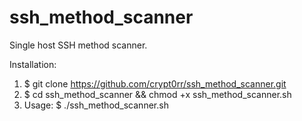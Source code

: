# ssh_method_scanner

Single host SSH method scanner.

Installation:
1. $ git clone https://github.com/crypt0rr/ssh_method_scanner.git
2. $ cd ssh_method_scanner && chmod +x ssh_method_scanner.sh
3. Usage: $ ./ssh_method_scanner.sh
